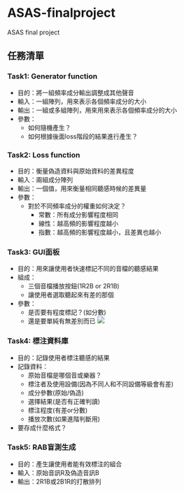 # ASAS-finalproject
ASAS final project




## 任務清單
### Task1: Generator function
+ 目的：將一組頻率成分輸出調整成其他聲音
+ 輸入：一組陣列，用來表示各個頻率成分的大小
+ 輸出：一組或多組陣列，用來用來表示各個頻率成分的大小
+ 參數：
    + 如何隨機產生？
    + 如何根據後面loss階段的結果進行產生？

### Task2: Loss function
+ 目的：衡量偽造資料與原始資料的差異程度
+ 輸入：兩組成分陣列
+ 輸出：一個值，用來衡量相同聽感時候的差異量
+ 參數：
    + 對於不同頻率成分的權重如何決定？
        + 常數：所有成分影響程度相同
        + 線性：越高頻的影響程度越小
        + 指數：越高頻的影響程度越小，且差異也越小

### Task3: GUI面板
+ 目的：用來讓使用者快速標記不同的音檔的聽感結果
+ 組成：
    + 三個音檔播放按鈕(1R2B or 2R1B)
    + 讓使用者選取聽起來有差的那個
+ 參數：
    + 是否要有程度標記？(如分數)
    + 還是要單純有無差別而已
![](https://i.imgur.com/V3USW7s.png)

### Task4: 標注資料庫
+ 目的：記錄使用者標注聽感的結果
+ 記錄資料：
    + 原始音檔是哪個音或樂器？
    + 標注者及使用設備(因為不同人和不同設備等級會有差)
    + 成分參數(原始/偽造)
    + 選擇結果(是否有正確判讀)
    + 標注程度(有差or分數)
    + 播放次數(如果進階判斷用)
+ 要存成什麼格式？

### Task5: RAB盲測生成
+ 目的：產生讓使用者能有效標注的組合
+ 輸入：原始音訊R及偽造音訊B
+ 輸出：2R1B或2B1R的打散排列